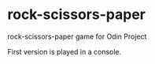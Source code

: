 # rock-scissors-paper
rock-scissors-paper game  for Odin Project

First version is played in a console.
